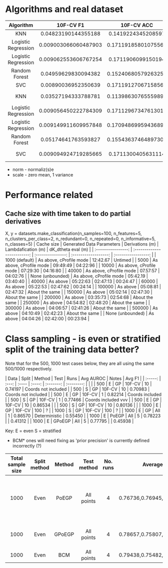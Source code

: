 # Algorithms and real dataset
|      Algorithm      |       10F-CV F1      |      10F-CV ACC     |                 Parameters                |  Whitening  |
|:-------------------:|:--------------------:|:-------------------:|:-----------------------------------------:|:-----------:|
|         KNN         |  0.04823190144355188 |  0.1419224345208597 |                  k_n = 5                  |             |
| Logistic Regression | 0.009003066060487903 | 0.17119185801075565 |                                           |             |
| Logistic Regression | 0.009062553606767254 |  0.1711906099150194 | multi_class='multinomial', solver='lbfgs' |             |
|    Random Forest    |  0.04959629830094382 | 0.15240680579263258 |                                           |             |
|         SVC         |  0.00890036952350639 | 0.17119127067158563 |                    OvA                    |             |
|         KNN         |  0.03527194333788781 | 0.11398630765559899 |                  k_n = 5                  | norm, scale |
| Logistic Regression | 0.009056450222784309 | 0.17112967347613017 |                                           | norm, scale |
| Logistic Regression | 0.009149911609957848 | 0.17094869959436892 | multi_class='multinomial', solver='lbfgs' | norm, scale |
|    Random Forest    |  0.05174641763593827 | 0.15543637464897303 |                                           | norm, scale |
|         SVC         | 0.009094924719285665 |  0.1711300405631114 |                    OvA                    | norm, scale |

* norm - normaliz(s)e
* scale - zero mean, 1 variance

# Performance related

## Cache size with time taken to do partial derivatives
X, y = datasets.make_classification(n_samples=100,
        n_features=5, 
        n_clusters_per_class=2,
        n_redundant=0, 
        n_repeated=0,
        n_informative=5,
        n_classes=5)
| Cache size         | Generated Data Parameters   | Derivations (m)   | Lambdafication (m)   | dK_dtheta eval (m)  |
| :----------------: | :-------------------------: | :---------------: | :------------------: | :-----------------: |
| 1000 (default)     | As above, cProfile mode     | 12:42.67          | Untimed              |
| 5000               | As above, cProfile mode     | 09:49:49          | 04:22:96             |
| 10000              | As above, cProfile mode     | 07:29:30          | 04:16:80             |
| 40000              | As above, cProfile mode     | 07.57:57          | 04:02:76             |
| None (unbounded)   | As above, cProfile mode     | 05:42.19          | 03:40:40             |
| 40000              | As above                    | 05:22:63          | 02:47:13             | 00:24:47            |
| 60000              | As above                    | 05:22:53          | 02:47:62             | 00:24:14            |
| 100000             | As above                    | 05:08:81          | 02:47:32             | About the same      |
| 150000             | As above                    | 05:02:14          | 02:47:30             | About the same      |
| 200000             | As above                    | 03:35:73          | 02:54:68             | About the same      |
| 250000             | As above                    | 04:54:82          | 02:48:20             | About the same      |
| 300000             | As above                    | 04:06:57          | 02:41:26             | About the same      |
| 500000             | As above                    | 04:10:49          | 02:42:23             | About the same      |
| None (unbounded)   | As above                    | 04:04:26          | 02:42:00             | 00:23:94            |

# Class sampling - is even or stratified split of the training data better?
Note that for the 500, 1000 test cases below, they are all using the same 500/1000 respectively.

| Data    | Split | Method | Test   | Runs      | Avg AUROC  | Notes               | Avg F1  |
| :-----: | :---: | :----  | :----: | :-------: | :--------: |                     |         |
| 500     | E     | GP     | 10F-CV | 10        | 0.74197    | Coords not included |
| 500     | S     | GP     | 10F-CV | 10        | 0.70983    | Coords not included |
| 500     | E     | GP     | 10F-CV | 1         | 0.82214    | Coords included     |
| 500     | S     | GP     | 10F-CV | 1         | 0.77466    | Coords included vvv |
| 500     | E     | GP     | 10F-CV | 10        | 0.86534    |                     |
| 500     | S     | GP     | 10F-CV | 10        | 0.80136    |                     |
| 1000    | E     | GP     | 10F-CV | 100       | ?          |
| 1000    | S     | GP     | 10F-CV | 100       | ?          |
| 1000    | E     | GP     | All    | 1         | 0.86570    | Deterministic       | 0.55450 |
| 1000    | E     | PoEGP  | All    | 5         | 0.78223    |                     | 0.41312 |
| 1000    | E     | GPoEGP | All    | 5         | 0.77795    |                     | 0.45938 |

Key:
E = even
S = stratified

* BCM* ones will need fixing as 'prior precision' is currently defined incorrectly (?)

| Total sample size   | Split method   | Method   | Test method   | No. runs         | Average AUROC                   | Notes                                          | F1-Score                                |
| :-----------------: | :------------: | :------: | :-----------: | :--------------: | :-------------:                 | ---------------------                          | :--------:                              |
| 1000                | Even           | PoEGP    | All points    | 4                | 0.76736,0.76945,0.77309,0.78124 | Expert size: 200, points in each expert random | 0.64515,0.62176,0.74395,0.47536         |
| 1000                | Even           | GPoEGP   | All points    | 4                | 0.78657,0.75807,0.77583,0.79221 | Expert size: 200, ditto                        | 0.32996,0.25872,0.29148,0.32702         |
| 1000                | Even           | BCM      | All points    | 4                | 0.79438,0.75482,0.77161,0.77020 | ditto                                          | 0.27845,0.27354,0.70730,0.21850,0.36400 |
